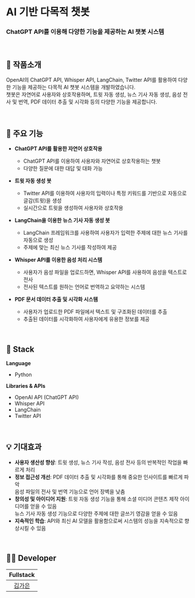 # AI 기반 다목적 챗봇  
<h3>ChatGPT API를 이용해 다양한 기능을 제공하는 AI 챗봇 시스템</h3>  
<br/>

## 📝 작품소개  
OpenAI의 ChatGPT API, Whisper API, LangChain, Twitter API를 활용하여 다양한 기능을 제공하는 다목적 AI 챗봇 시스템을 개발하였습니다. <br>
챗봇은 자연어로 사용자와 상호작용하며, 트윗 자동 생성, 뉴스 기사 자동 생성, 음성 전사 및 번역, PDF 데이터 추출 및 시각화 등의 다양한 기능을 제공합니다.

<br>

## 🌁 주요 기능  
- **ChatGPT API를 활용한 자연어 상호작용**  
  - ChatGPT API를 이용하여 사용자와 자연어로 상호작용하는 챗봇
  - 다양한 질문에 대한 대답 및 대화 가능  

- **트윗 자동 생성 봇**  
  - Twitter API를 이용하여 사용자의 입력이나 특정 키워드를 기반으로 자동으로 글감(트윗)을 생성
  - 실시간으로 트윗을 생성하여 사용자와 상호작용

- **LangChain을 이용한 뉴스 기사 자동 생성 봇**  
  - LangChain 프레임워크를 사용하여 사용자가 입력한 주제에 대한 뉴스 기사를 자동으로 생성
  - 주제에 맞는 최신 뉴스 기사를 작성하여 제공

- **Whisper API를 이용한 음성 처리 시스템**  
  - 사용자가 음성 파일을 업로드하면, Whisper API를 사용하여 음성을 텍스트로 전사  
  - 전사된 텍스트를 원하는 언어로 번역하고 요약하는 시스템

- **PDF 문서 데이터 추출 및 시각화 시스템**  
  - 사용자가 업로드한 PDF 파일에서 텍스트 및 구조화된 데이터를 추출  
  - 추출된 데이터를 시각화하여 사용자에게 유용한 정보를 제공

<br/>

## 🔧 Stack  
**Language**  
- Python  

**Libraries & APIs**  
- OpenAI API (ChatGPT API)  
- Whisper API  
- LangChain  
- Twitter API  

<br/>

## 💡 기대효과  
- **사용자 생산성 향상**: 트윗 생성, 뉴스 기사 작성, 음성 전사 등의 반복적인 작업을 빠르게 처리
- **정보 접근성 개선**: PDF 데이터 추출 및 시각화를 통해 중요한 인사이트를 빠르게 파악 <br>
                       음성 파일의 전사 및 번역 기능으로 언어 장벽을 낮춤
- **창의성 및 아이디어 지원**: 트윗 자동 생성 기능을 통해 소셜 미디어 콘텐츠 제작 아이디어를 얻을 수 있음 <br>
                              뉴스 기사 자동 생성 기능으로 다양한 주제에 대한 글쓰기 영감을 얻을 수 있음
- **지속적인 학습**: API와 최신 AI 모델을 활용함으로써 시스템의 성능을 지속적으로 향상시킬 수 있음

<br/>

## 🙋‍♂️ Developer  
| Fullstack |  
| :--------: |  
| [김가은](https://github.com/gaeunamy) |
